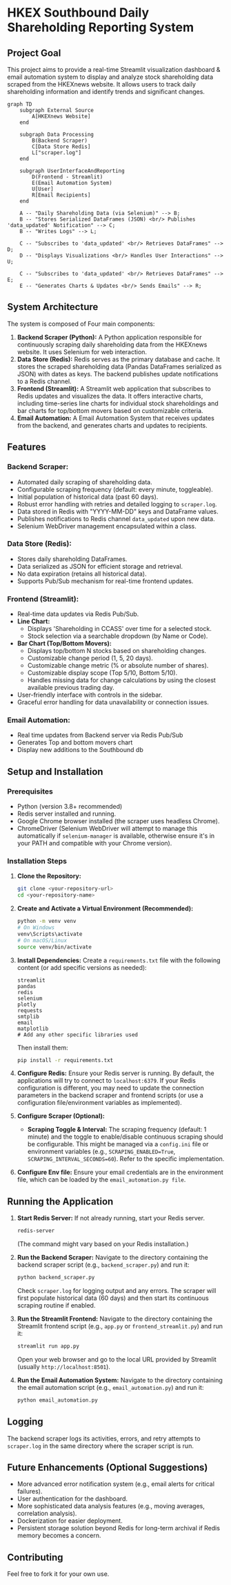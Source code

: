 # HKEX Southbound Daily Shareholding Reporting System

## Project Goal

This project aims to provide a real-time Streamlit visualization dashboard & email automation system to display and analyze stock shareholding data scraped from the HKEXnews website. It allows users to track daily shareholding information and identify trends and significant changes.

```mermaid
graph TD
    subgraph External Source
        A[HKEXnews Website]
    end

    subgraph Data Processing 
        B(Backend Scraper)
        C[Data Store Redis]
        L["scraper.log"] 
    end

    subgraph UserInterfaceAndReporting
        D(Frontend - Streamlit)
        E(Email Automation System)
        U[User]
        R[Email Recipients]
    end

    A -- "Daily Shareholding Data (via Selenium)" --> B;
    B -- "Stores Serialized DataFrames (JSON) <br/> Publishes 'data_updated' Notification" --> C;
    B -- "Writes Logs" --> L;

    C -- "Subscribes to 'data_updated' <br/> Retrieves DataFrames" --> D;
    D -- "Displays Visualizations <br/> Handles User Interactions" --> U;

    C -- "Subscribes to 'data_updated' <br/> Retrieves DataFrames" --> E;
    E -- "Generates Charts & Updates <br/> Sends Emails" --> R;
```

## System Architecture

The system is composed of Four main components:

1.  **Backend Scraper (Python):** A Python application responsible for continuously scraping daily shareholding data from the HKEXnews website. It uses Selenium for web interaction.
2.  **Data Store (Redis):** Redis serves as the primary database and cache. It stores the scraped shareholding data (Pandas DataFrames serialized as JSON) with dates as keys. The backend publishes update notifications to a Redis channel.
3.  **Frontend (Streamlit):** A Streamlit web application that subscribes to Redis updates and visualizes the data. It offers interactive charts, including time-series line charts for individual stock shareholdings and bar charts for top/bottom movers based on customizable criteria.
4. **Email Automation:** A Email Automation System that receives updates from the backend, and generates charts and updates to recipients. 

## Features

### Backend Scraper:
* Automated daily scraping of shareholding data.
* Configurable scraping frequency (default: every minute, toggleable).
* Initial population of historical data (past 60 days).
* Robust error handling with retries and detailed logging to `scraper.log`.
* Data stored in Redis with "YYYY-MM-DD" keys and DataFrame values.
* Publishes notifications to Redis channel `data_updated` upon new data.
* Selenium WebDriver management encapsulated within a class.

### Data Store (Redis):
* Stores daily shareholding DataFrames.
* Data serialized as JSON for efficient storage and retrieval.
* No data expiration (retains all historical data).
* Supports Pub/Sub mechanism for real-time frontend updates.

### Frontend (Streamlit):
* Real-time data updates via Redis Pub/Sub.
* **Line Chart:**
    * Displays 'Shareholding in CCASS' over time for a selected stock.
    * Stock selection via a searchable dropdown (by Name or Code).
* **Bar Chart (Top/Bottom Movers):**
    * Displays top/bottom N stocks based on shareholding changes.
    * Customizable change period (1, 5, 20 days).
    * Customizable change metric (% or absolute number of shares).
    * Customizable display scope (Top 5/10, Bottom 5/10).
    * Handles missing data for change calculations by using the closest available previous trading day.
* User-friendly interface with controls in the sidebar.
* Graceful error handling for data unavailability or connection issues.

### Email Automation:
* Real time updates from Backend server via Redis Pub/Sub
* Generates Top and bottom movers chart
* Display new additions to the Southbound db

## Setup and Installation

### Prerequisites
* Python (version 3.8+ recommended)
* Redis server installed and running.
* Google Chrome browser installed (the scraper uses headless Chrome).
* ChromeDriver (Selenium WebDriver will attempt to manage this automatically if `selenium-manager` is available, otherwise ensure it's in your PATH and compatible with your Chrome version).

### Installation Steps

1.  **Clone the Repository:**
    ```bash
    git clone <your-repository-url>
    cd <your-repository-name>
    ```

2.  **Create and Activate a Virtual Environment (Recommended):**
    ```bash
    python -m venv venv
    # On Windows
    venv\Scripts\activate
    # On macOS/Linux
    source venv/bin/activate
    ```

3.  **Install Dependencies:**
    Create a `requirements.txt` file with the following content (or add specific versions as needed):
    ```
    streamlit
    pandas
    redis
    selenium
    plotly
    requests
    smtplib
    email
    matplotlib
    # Add any other specific libraries used
    ```
    Then install them:
    ```bash
    pip install -r requirements.txt
    ```

4.  **Configure Redis:**
    Ensure your Redis server is running. By default, the applications will try to connect to `localhost:6379`. If your Redis configuration is different, you may need to update the connection parameters in the backend scraper and frontend scripts (or use a configuration file/environment variables as implemented).

5.  **Configure Scraper (Optional):**
    * **Scraping Toggle & Interval:** The scraping frequency (default: 1 minute) and the toggle to enable/disable continuous scraping should be configurable. This might be managed via a `config.ini` file or environment variables (e.g., `SCRAPING_ENABLED=True`, `SCRAPING_INTERVAL_SECONDS=60`). Refer to the specific implementation.

4.  **Configure Env file:**
    Ensure your email credentials are in the environment file, which can be loaded by the `email_automation.py file`. 

## Running the Application

1.  **Start Redis Server:**
    If not already running, start your Redis server.
    ```bash
    redis-server
    ```
    (The command might vary based on your Redis installation.)

2.  **Run the Backend Scraper:**
    Navigate to the directory containing the backend scraper script (e.g., `backend_scraper.py`) and run it:
    ```bash
    python backend_scraper.py
    ```
    Check `scraper.log` for logging output and any errors. The scraper will first populate historical data (60 days) and then start its continuous scraping routine if enabled.

3.  **Run the Streamlit Frontend:**
    Navigate to the directory containing the Streamlit frontend script (e.g., `app.py` or `frontend_streamlit.py`) and run it:
    ```bash
    streamlit run app.py
    ```
    Open your web browser and go to the local URL provided by Streamlit (usually `http://localhost:8501`).

3.  **Run the Email Automation System:**
    Navigate to the directory containing the email automation script (e.g., `email_automation.py`) and run it:
    ```bash
    python email_automation.py
    ```

## Logging
The backend scraper logs its activities, errors, and retry attempts to `scraper.log` in the same directory where the scraper script is run.

## Future Enhancements (Optional Suggestions)
* More advanced error notification system (e.g., email alerts for critical failures).
* User authentication for the dashboard.
* More sophisticated data analysis features (e.g., moving averages, correlation analysis).
* Dockerization for easier deployment.
* Persistent storage solution beyond Redis for long-term archival if Redis memory becomes a concern.

## Contributing
Feel free to fork it for your own use.
